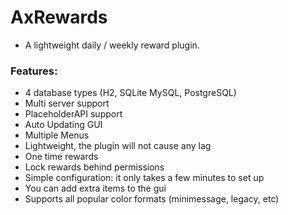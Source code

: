 # AxRewards

* A lightweight daily / weekly reward plugin.

### Features:
- 4 database types (H2, SQLite MySQL, PostgreSQL)
- Multi server support
- PlaceholderAPI support
- Auto Updating GUI
- Multiple Menus
- Lightweight, the plugin will not cause any lag
- One time rewards
- Lock rewards behind permissions
- Simple configuration: it only takes a few minutes to set up
- You can add extra items to the gui
- Supports all popular color formats (minimessage, legacy, etc)